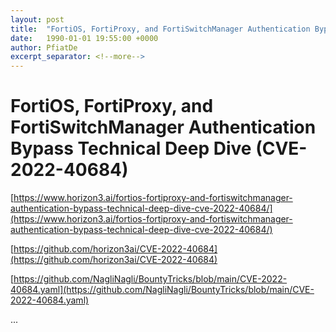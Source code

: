 ```yaml
---
layout: post
title:  "FortiOS, FortiProxy, and FortiSwitchManager Authentication Bypass Technical Deep Dive (CVE-2022-40684)"
date:   1990-01-01 19:55:00 +0000
author: PfiatDe
excerpt_separator: <!--more-->
---
```


# FortiOS, FortiProxy, and FortiSwitchManager Authentication Bypass Technical Deep Dive (CVE-2022-40684)

[https://www.horizon3.ai/fortios-fortiproxy-and-fortiswitchmanager-authentication-bypass-technical-deep-dive-cve-2022-40684/](https://www.horizon3.ai/fortios-fortiproxy-and-fortiswitchmanager-authentication-bypass-technical-deep-dive-cve-2022-40684/)

[https://github.com/horizon3ai/CVE-2022-40684](https://github.com/horizon3ai/CVE-2022-40684)

[https://github.com/NagliNagli/BountyTricks/blob/main/CVE-2022-40684.yaml](https://github.com/NagliNagli/BountyTricks/blob/main/CVE-2022-40684.yaml)

...
<!--more-->
